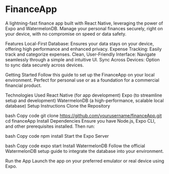 # FinanceApp
A lightning-fast finance app built with React Native, leveraging the power of Expo and WatermelonDB. Manage your personal finances securely, right on your device, with no compromise on speed or data safety.

Features
Local-First Database: Ensures your data stays on your device, offering high performance and enhanced privacy.
Expense Tracking: Easily track and categorize expenses.
Clean, User-Friendly Interface: Navigate seamlessly through a simple and intuitive UI.
Sync Across Devices: Option to sync data securely across devices.

Getting Started
Follow this guide to set up the FinanceApp on your local environment. Perfect for personal use or as a foundation for a commercial financial product.

Technologies Used
React Native (for app development)
Expo (to streamline setup and development)
WatermelonDB (a high-performance, scalable local database)
Setup Instructions
Clone the Repository

bash
Copy code
git clone https://github.com/yourusername/financeApp.git
cd financeApp
Install Dependencies
Ensure you have Node.js, Expo CLI, and other prerequisites installed. Then run:

bash
Copy code
npm install
Start the Expo Server

bash
Copy code
expo start
Install WatermelonDB
Follow the official WatermelonDB setup guide to integrate the database into your environment.

Run the App
Launch the app on your preferred emulator or real device using Expo.



